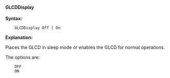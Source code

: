 <div class="section">

<div class="titlepage">

<div>

<div>

#### <span id="glcddisplay"></span>GLCDDisplay

</div>

</div>

</div>

<span class="strong">**Syntax:**</span>

``` screen
    GLCDDisplay Off | On
```

<span class="strong">**Explanation:**</span>

Places the GLCD in sleep mode or enables the GLCD for normal operations.

The options are:

``` screen
    OFF
    ON
```

</div>
